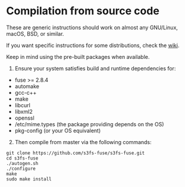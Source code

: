 # Compilation from source code

These are generic instructions should work on almost any GNU/Linux, macOS, BSD, or similar.

If you want specific instructions for some distributions, check the [wiki](https://github.com/s3fs-fuse/s3fs-fuse/wiki/Installation-Notes).

Keep in mind using the pre-built packages when available.

1. Ensure your system satisfies build and runtime dependencies for:

* fuse >= 2.8.4
* automake
* gcc-c++
* make
* libcurl
* libxml2
* openssl
* /etc/mime.types (the package providing depends on the OS)
* pkg-config (or your OS equivalent)

2. Then compile from master via the following commands:

```
git clone https://github.com/s3fs-fuse/s3fs-fuse.git
cd s3fs-fuse
./autogen.sh
./configure
make
sudo make install
```
